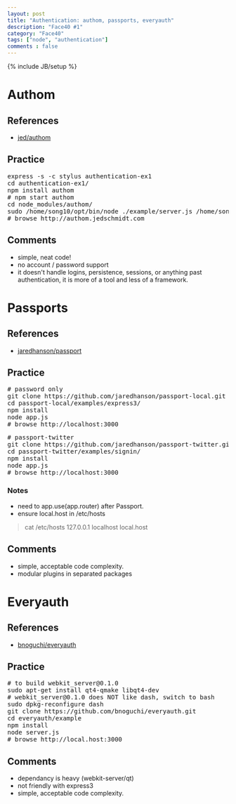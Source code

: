 ```yaml
---
layout: post
title: "Authentication: authom, passports, everyauth"
description: "Face40 #1"
category: "Face40"
tags: ["node", "authentication"]
comments : false
---
```

{% include JB/setup %}

# Authom

## References
* [jed/authom](https://github.com/jed/authom)

## Practice
<pre>
express -s -c stylus authentication-ex1
cd authentication-ex1/
npm install authom
# npm start authom
cd node_modules/authom/
sudo /home/song10/opt/bin/node ./example/server.js /home/song10/my/js/authom-ex1/node_modules/authom spawning
# browse http://authom.jedschmidt.com
</pre>

## Comments
* simple, neat code!
* no account / password support
* it doesn't handle logins, persistence, sessions, or anything past authentication, it is more of a tool and less of a framework.

# Passports

## References
* [jaredhanson/passport](https://github.com/jaredhanson/passport)

## Practice
<pre>
# password only
git clone https://github.com/jaredhanson/passport-local.git
cd passport-local/examples/express3/
npm install
node app.js
# browse http://localhost:3000
</pre>

<pre>
# passport-twitter
git clone https://github.com/jaredhanson/passport-twitter.git
cd passport-twitter/examples/signin/
npm install
node app.js
# browse http://localhost:3000
</pre>

### Notes
* need to app.use(app.router) after Passport.
* ensure local.host in /etc/hosts
 > cat /etc/hosts
 127.0.0.1 localhost local.host

## Comments
* simple, acceptable code complexity.
* modular plugins in separated packages

# Everyauth
## References
* [bnoguchi/everyauth](https://github.com/bnoguchi/everyauth/)

## Practice
<pre>
# to build webkit_server@0.1.0
sudo apt-get install qt4-qmake libqt4-dev
# webkit_server@0.1.0 does NOT like dash, switch to bash
sudo dpkg-reconfigure dash
git clone https://github.com/bnoguchi/everyauth.git
cd everyauth/example
npm install
node server.js
# browse http://local.host:3000
</pre>

## Comments
* dependancy is heavy (webkit-server/qt)
* not friendly with express3
* simple, acceptable code complexity.
